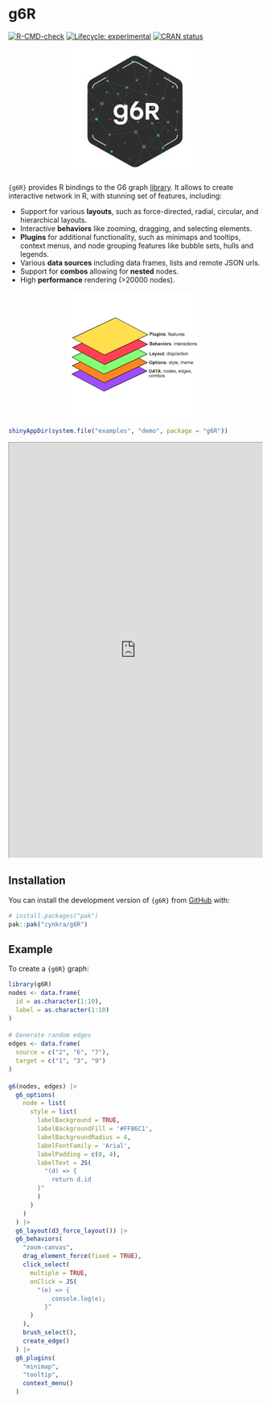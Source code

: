 # g6R


<!-- index.md is generated from index.qmd Please edit that file -->
<!-- badges: start -->

[![R-CMD-check](https://github.com/cynkra/g6R/actions/workflows/R-CMD-check.yaml/badge.svg)](https://github.com/cynkra/g6R/actions/workflows/R-CMD-check.yaml)
[![Lifecycle:
experimental](https://img.shields.io/badge/lifecycle-experimental-orange.svg)](https://lifecycle.r-lib.org/articles/stages.html#experimental)
[![CRAN
status](https://www.r-pkg.org/badges/version/g6R.png)](https://CRAN.R-project.org/package=g6R)
<!-- badges: end -->

<p style="text-align: center;">
<img src="./man/figures/hex.png" style="width:50.0%" />
</p>

`{g6R}` provides R bindings to the G6 graph
[library](https://g6.antv.antgroup.com/en). It allows to create
interactive network in R, with stunning set of features, including:

-   Support for various **layouts**, such as force-directed, radial,
    circular, and hierarchical layouts.
-   Interactive **behaviors** like zooming, dragging, and selecting
    elements.
-   **Plugins** for additional functionality, such as minimaps and
    tooltips, context menus, and node grouping features like bubble
    sets, hulls and legends.
-   Various **data sources** including data frames, lists and remote
    JSON urls.
-   Support for **combos** allowing for **nested** nodes.
-   High **performance** rendering (\>20000 nodes).

<p style="text-align: center;">
<img src="./man/figures/g6-layers.png" style="width:50.0%" />
</p>

``` r
shinyAppDir(system.file("examples", "demo", package = "g6R"))
```

<iframe class="border border-5 rounded shadow-lg" src="https://shinylive.io/r/app/#h=0&amp;code=NobwRAdghgtgpmAXGKAHVA6ASmANGAYwHsIAXOMpMAdzgCMAnRRASwgGdSoAbbgCgA6YAOYA2LENwACBnFRF2UgLxShAC1KlU7RAHpdBAJ4QA1gygZhLUmoCudDCyK663IgTMZadLLqEBKAQ41NkMAQXQAERYGPnZDTjgYDAAzFm44QTA4AA9YVAz2SVUwABMkomLUKA8oYThlErEJMH9-MABfAF0gA" style="zoom: 0.75;" width="100%" height="1100px"></iframe>

## Installation

You can install the development version of `{g6R}` from
[GitHub](https://github.com/) with:

``` r
# install.packages("pak")
pak::pak("cynkra/g6R")
```

## Example

To create a `{g6R}` graph:

``` r
library(g6R)
nodes <- data.frame(
  id = as.character(1:10),
  label = as.character(1:10)
)

# Generate random edges
edges <- data.frame(
  source = c("2", "6", "7"),
  target = c("1", "3", "9")
)

g6(nodes, edges) |>
  g6_options(
    node = list(
      style = list(
        labelBackground = TRUE,
        labelBackgroundFill = '#FFB6C1',
        labelBackgroundRadius = 4,
        labelFontFamily = 'Arial',
        labelPadding = c(0, 4),
        labelText = JS(
          "(d) => {
            return d.id
        }"
        )
      )
    )
  ) |>
  g6_layout(d3_force_layout()) |>
  g6_behaviors(
    "zoom-canvas",
    drag_element_force(fixed = TRUE),
    click_select(
      multiple = TRUE,
      onClick = JS(
        "(e) => {
            console.log(e);
          }"
      )
    ),
    brush_select(),
    create_edge()
  ) |>
  g6_plugins(
    "minimap",
    "tooltip",
    context_menu()
  )
```
